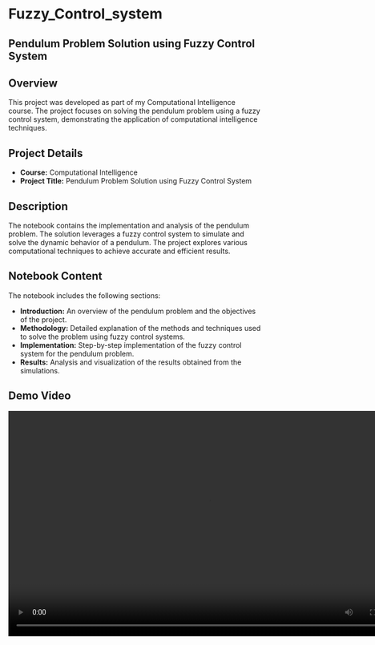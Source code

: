 # Fuzzy_Control_system
## Pendulum Problem Solution using Fuzzy Control System

## Overview
This project was developed as part of my Computational Intelligence course. The project focuses on solving the pendulum problem using a fuzzy control system, demonstrating the application of computational intelligence techniques.

## Project Details
- **Course:** Computational Intelligence
- **Project Title:** Pendulum Problem Solution using Fuzzy Control System

## Description
The notebook contains the implementation and analysis of the pendulum problem. The solution leverages a fuzzy control system to simulate and solve the dynamic behavior of a pendulum. The project explores various computational techniques to achieve accurate and efficient results.

## Notebook Content
The notebook includes the following sections:

- **Introduction:** An overview of the pendulum problem and the objectives of the project.
- **Methodology:** Detailed explanation of the methods and techniques used to solve the problem using fuzzy control systems.
- **Implementation:** Step-by-step implementation of the fuzzy control system for the pendulum problem.
- **Results:** Analysis and visualization of the results obtained from the simulations.

## Demo Video

<video width="800" height="450" controls>
  <source src="./Q1_Video.mkv" type="video/x-matroska">
  Your browser does not support the video tag.
</video>
